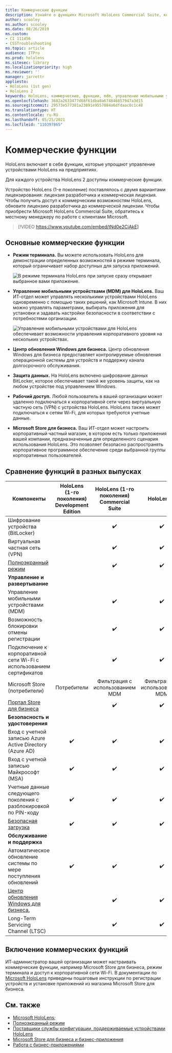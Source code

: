 ```yaml
---
title: Коммерческие функции
description: Узнайте о функциях Microsoft HoloLens Commercial Suite, которые упрощают управление устройствами HoloLens для предприятий.
author: scooley
ms.author: scooley
ms.date: 08/26/2019
ms.custom:
- CI 111456
- CSSTroubleshooting
ms.topic: article
audience: ITPro
ms.prod: hololens
ms.sitesec: library
ms.localizationpriority: high
ms.reviewer: ''
manager: jarrettr
appliesto:
- HoloLens (1st gen)
- HoloLens 2
keywords: HoloLens, коммерческие, функции, mdm, управление мобильными устройствами, режим терминала
ms.openlocfilehash: 3682a2633477d68f61dba8a674846857947a3d15
ms.sourcegitcommit: 29573e577381a23891e9557884a6dfdaac0c1c48
ms.translationtype: HT
ms.contentlocale: ru-RU
ms.lasthandoff: 05/25/2021
ms.locfileid: "110397865"
---
```

# <a name="commercial-features"></a>Коммерческие функции

HoloLens включает в себя функции, которые упрощают управление устройствами HoloLens на предприятиях.

Для каждого устройства HoloLens 2 доступны коммерческие функции.

Устройство HoloLens (1-е поколение) поставлялось с двумя вариантами лицензирования: лицензия разработчика и коммерческая лицензия. Чтобы получить доступ к коммерческим возможностям HoloLens, обновите лицензию разработчика до коммерческой лицензии. Чтобы приобрести Microsoft HoloLens Commercial Suite, обратитесь к местному менеджеру по работе с клиентами Microsoft.

>[!VIDEO https://www.youtube.com/embed/tNd0e2CiAkE]

## <a name="key-commercial-features"></a>Основные коммерческие функции

- **Режим терминала.** Вы можете использовать HoloLens для демонстрации определенных возможностей в режиме терминала, который ограничивает набор доступных для запуска приложений.

  ![В режиме терминала HoloLens при запуске сразу открывает выбранное вами приложение.](images/201608-kioskmode-400px.png)

- **Управление мобильными устройствами (MDM) для HoloLens.** Ваш ИТ-отдел может управлять несколькими устройствами HoloLens одновременно с помощью таких решений, как Microsoft Intune. В них можно управлять параметрами, выбирать приложения для установки и задавать настройки безопасности в соответствии с потребностями организации.

  ![Управление мобильными устройствами для HoloLens обеспечивает возможности управления корпоративного уровня на нескольких устройствах.](images/201608-enterprisemanagement-400px.png)

- **Центр обновления Windows для бизнеса.** Центр обновления Windows для бизнеса предоставляет контролируемые обновления операционной системы для устройств и поддержку канала долгосрочного обслуживания.
- **Защита данных.** На HoloLens включено шифрование данных BitLocker, которое обеспечивает такой же уровень защиты, как на любом устройстве под управлением Windows.
- **Рабочий доступ.** Любой пользователь в вашей организации может удаленно подключаться к корпоративной сети через виртуальную частную сеть (VPN) с устройства HoloLens. HoloLens также может подключаться к сетям Wi-Fi, для которых требуются учетные данные.
- **Microsoft Store для бизнеса.** Ваш ИТ-отдел может настроить корпоративный частный магазин, в котором есть только приложения вашей компании, предназначенные для определенного сценария использования HoloLens. Это позволяет безопасно распространять корпоративное программное обеспечение среди выбранной группы корпоративных пользователей.

## <a name="feature-comparison-between-editions"></a>Сравнение функций в разных выпусках

|Компоненты |HoloLens (1-го поколения) Development Edition |HoloLens (1-го поколения) Commercial Suite |HoloLens 2 |
|---|:---:|:---:|:---:|
|Шифрование устройства (BitLocker) | |✔️ |✔️ |
|Виртуальная частная сеть (VPN) | |✔️ |✔️ |
|[Полноэкранный режим](hololens-kiosk.md) | |✔️ |✔️ |
|**Управление и развертывание** | | | |
|Управление мобильными устройствами (MDM) | |✔️ |✔️ |
|Возможность блокировки отмены регистрации | |✔️ |✔️ |
|Подключение к корпоративной сети Wi-Fi с использованием сертификатов | |✔️ |✔️ |
|Microsoft Store (потребители) |Потребители |Фильтрация с использованием MDM |Фильтрация с использованием MDM |
|[Портал Store для бизнеса](https://docs.microsoft.com/microsoft-store/working-with-line-of-business-apps) | |✔️ |✔️ |
|**Безопасность и удостоверения** | | | |
|Вход с учетной записью Azure Active Directory (Azure AD) |✔️ |✔️ |✔️ |
|Вход с учетной записью Майкрософт (MSA) |✔️ |✔️ |✔️ |
|Учетные данные следующего поколения с разблокировкой по PIN-коду |✔️ |✔️ |✔️ |
|[Безопасная загрузка](https://docs.microsoft.com/windows-hardware/design/device-experiences/oem-secure-boot) |✔️ |✔️ |✔️ |
|**Обслуживание и поддержка** | | | |
|Автоматическое обновление системы по мере поступления обновлений |✔️ |✔️ |✔️ |
|[Центр обновления Windows для бизнеса.](https://docs.microsoft.com/windows/deployment/update/waas-manage-updates-wufb) | |✔️ |✔️ |
|Long-Term Servicing Channel (LTSC) | |✔️ |✔️ |

## <a name="enabling-commercial-features"></a>Включение коммерческих функций

ИТ-администратор вашей организации может настраивать коммерческие функции, например Microsoft Store для бизнеса, режим терминала и доступ к корпоративной сети Wi-Fi. В документации по [Microsoft HoloLens](index.yml) приведены пошаговые инструкции по регистрации устройств и установке приложений из магазина Microsoft Store для бизнеса.

## <a name="see-also"></a>См. также

- [Microsoft HoloLens](index.yml);
- [Полноэкранный режим](hololens-kiosk.md)
- [Поставщики службы конфигурации, поддерживаемые устройствами HoloLens](/windows/client-management/mdm/configuration-service-provider-reference#csps-supported-in-hololens-devices)
- [Microsoft Store для бизнеса и бизнес-приложения](https://blogs.technet.microsoft.com/sbucci/2016/04/13/windows-store-for-business-and-line-of-business-applications/)
- [Работа с бизнес-приложениями](/microsoft-store/working-with-line-of-business-apps)
